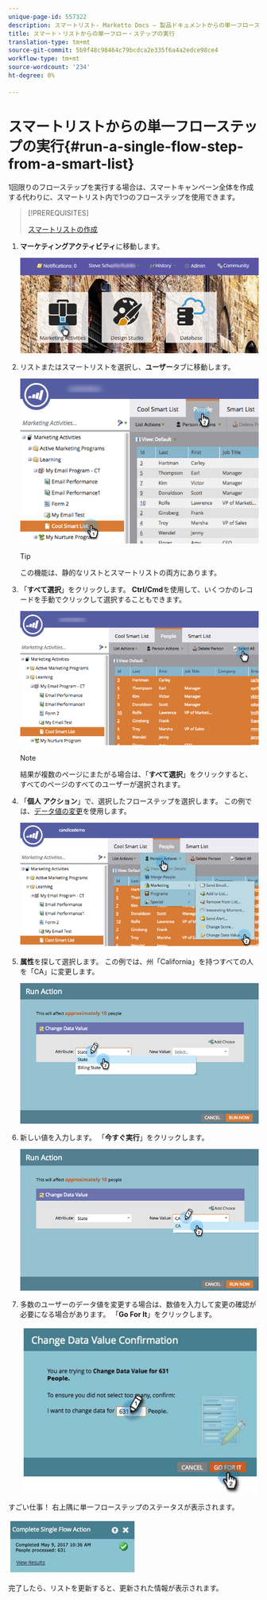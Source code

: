 ```yaml
---
unique-page-id: 557322
description: スマートリスト- Marketto Docs — 製品ドキュメントからの単一フローステップの実行
title: スマート・リストからの単一フロー・ステップの実行
translation-type: tm+mt
source-git-commit: 5b9f48c98464c79bcdca2e335f6a4a2edce98ce4
workflow-type: tm+mt
source-wordcount: '234'
ht-degree: 0%

---
```



# スマートリストからの単一フローステップの実行{#run-a-single-flow-step-from-a-smart-list}

1回限りのフローステップを実行する場合は、スマートキャンペーン全体を作成する代わりに、スマートリスト内で1つのフローステップを使用できます。

>[!PREREQUISITES]
>
>[スマートリストの作成](/help/marketo/product-docs/core-marketo-concepts/smart-lists-and-static-lists/creating-a-smart-list/create-a-smart-list.md)

1. **マーケティングアクティビティ**&#x200B;に移動します。

   ![](assets/login-marketing-activities-1.png)

1. リストまたはスマートリストを選択し、**ユーザー**&#x200B;タブに移動します。

   ![](assets/smartlistpeopletab-hands.png)

   >[!TIP]
   >
   >この機能は、静的なリストとスマートリストの両方にあります。

1. 「**すべて選択**」をクリックします。 **Ctrl/Cmd**&#x200B;を使用して、いくつかのレコードを手動でクリックして選択することもできます。

   ![](assets/smartlist-selectallhand.png)

   >[!NOTE]
   >
   >結果が複数のページにまたがる場合は、「**すべて選択**」をクリックすると、すべてのページのすべてのユーザーが選択されます。

1. 「**個人** **アクション**」で、選択したフローステップを選択します。 この例では、[データ値の変更](/help/marketo/product-docs/core-marketo-concepts/smart-campaigns/flow-actions/change-data-value.md)を使用します。

   ![](assets/personactions-hands.png)

1. **属性**&#x200B;を探して選択します。 この例では、州「California」を持つすべての人を「CA」に変更します。

   ![](assets/runaction-hands.png)

1. 新しい値を入力します。 「**今すぐ実行**」をクリックします。

   ![](assets/runactionnewvalue-hands.png)

1. 多数のユーザーのデータ値を変更する場合は、数値を入力して変更の確認が必要になる場合があります。 「**Go For It**」をクリックします。

   ![](assets/changedatavalue.jpg)

すごい仕事！ 右上隅に単一フローステップのステータスが表示されます。

![](assets/completesingleflowaction.jpg)

完了したら、リストを更新すると、更新された情報が表示されます。

